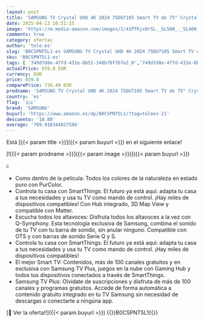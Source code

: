 ```yaml
---
layout: post
title: 'SAMSUNG TV Crystal UHD 4K 2024 75DU7105 Smart TV de 75" Crystal UHD con Colores Puros con PurColor  el Mejor Smart TV  Todos los Altavoces a la Vez con Q-Symphony y controla tu casa con SmartThings'
date: 2025-04-12 16:51:15
image: 'https://m.media-amazon.com/images/I/41PTKjx0rSL._SL500_._SL400_.jpg'
comments: true
category: ofertas
author: 'tole.es'
slug: 'B0CSPNT5L1-es SAMSUNG TV Crystal UHD 4K 2024 75DU7105 Smart TV de 75"...'
sku: 'B0CSPNT5L1-es'
tags: [ '749d7d8e-47fd-431e-8b51-348b70f767e2_0','749d7d8e-47fd-431e-8b51-348b70f767e2_3001','749d7d8e-47fd-431e-8b51-348b70f767e2_401','Arborist Merchandising Root','Custom Stores','Electrónica','NOVEDADES','Self Service','Special Features Stores','TV, para cualquier necesidad','TV, vídeo y home cinema','TVs >70"','Televisores','Xbox Anywhere - Selección de televisores Samsung','dd635ce1-b8f1-4920-b4b9-c00c26aa6274_0','dd635ce1-b8f1-4920-b4b9-c00c26aa6274_7001','samsung','smart','tv','🇪🇸', ]
actualPrice: 659.0 EUR
currency: EUR
price: 659.0
comparePrice: 739.49 EUR
prodname: 'SAMSUNG TV Crystal UHD 4K 2024 75DU7105 Smart TV de 75" Crystal UHD con Colores Puros con PurColor  el Mejor Smart TV  Todos los Altavoces a la Vez con Q-Symphony y controla tu casa con SmartThings'
country: 'es'
flag: '🇪🇸'
brand: 'SAMSUNG'
buyurl: 'https://www.amazon.es/dp/B0CSPNT5L1/?tag=tolees-21'
descuento: '10.88'
average: '709.910344827586'
---
```


Está [{{< param title >}}]({{< param buyurl >}}) en el siguiente enlace!

[![{{< param prodname >}}]({{< param image >}})]({{< param buyurl >}})

ℹ️:

- Como dentro de la película: Todos los colores de la naturaleza en estado puro con PurColor.
- Controla tu casa con SmartThings: El futuro ya está aquí: adapta tu casa a tus necesidades y usa tu TV como mando de control. ¡Hay miles de dispositivos compatibles! Con Hub integrado, 3D Map View y compatible con Matter.
- Escucha todos los altavoces: Disfruta todos los altavoces a la vez con Q-Symphony. Esta tecnología exclusiva de Samsung, combina el sonido de tu TV con tu barra de sonido, sin anular ninguno. Compatible con OTS y con barras de sonido Serie Q y S.
- Controla tu casa con SmartThings: El futuro ya está aquí: adapta tu casa a tus necesidades y usa tu TV como mando de control. ¡Hay miles de dispositivos compatibles!
- El mejor Smart TV: Contenidos, más de 100 canales gratuitos y en exclusiva con Samsung TV Plus, juegos en la nube con Gaming Hub y todos tus dispositivos conectados a través de SmartThings.
- Samsung TV Plus: Olvídate de suscripciones y disfruta de más de 100 canales y programas gratuitos. Accede de forma automática a contenido gratuito integrado en tu TV Samsung sin necesidad de descargas o conectarte a ningúna app.

[🛒 Ver la oferta!!]({{< param buyurl >}})
{{<world>}}B0CSPNT5L1{{</world>}}
